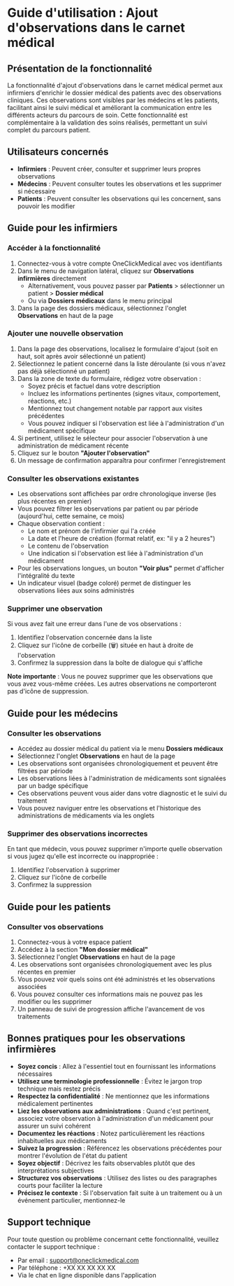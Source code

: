 # Guide d'utilisation : Ajout d'observations dans le carnet médical

## Présentation de la fonctionnalité

La fonctionnalité d'ajout d'observations dans le carnet médical permet aux infirmiers d'enrichir le dossier médical des patients avec des observations cliniques. Ces observations sont visibles par les médecins et les patients, facilitant ainsi le suivi médical et améliorant la communication entre les différents acteurs du parcours de soin. Cette fonctionnalité est complémentaire à la validation des soins réalisés, permettant un suivi complet du parcours patient.

## Utilisateurs concernés

- **Infirmiers** : Peuvent créer, consulter et supprimer leurs propres observations
- **Médecins** : Peuvent consulter toutes les observations et les supprimer si nécessaire
- **Patients** : Peuvent consulter les observations qui les concernent, sans pouvoir les modifier

## Guide pour les infirmiers

### Accéder à la fonctionnalité

1. Connectez-vous à votre compte OneClickMedical avec vos identifiants
2. Dans le menu de navigation latéral, cliquez sur **Observations infirmières** directement
   - Alternativement, vous pouvez passer par **Patients** > sélectionner un patient > **Dossier médical**
   - Ou via **Dossiers médicaux** dans le menu principal
3. Dans la page des dossiers médicaux, sélectionnez l'onglet **Observations** en haut de la page

### Ajouter une nouvelle observation

1. Dans la page des observations, localisez le formulaire d'ajout (soit en haut, soit après avoir sélectionné un patient)
2. Sélectionnez le patient concerné dans la liste déroulante (si vous n'avez pas déjà sélectionné un patient)
3. Dans la zone de texte du formulaire, rédigez votre observation :
   - Soyez précis et factuel dans votre description
   - Incluez les informations pertinentes (signes vitaux, comportement, réactions, etc.)
   - Mentionnez tout changement notable par rapport aux visites précédentes
   - Vous pouvez indiquer si l'observation est liée à l'administration d'un médicament spécifique
4. Si pertinent, utilisez le sélecteur pour associer l'observation à une administration de médicament récente
5. Cliquez sur le bouton **"Ajouter l'observation"**
6. Un message de confirmation apparaîtra pour confirmer l'enregistrement

### Consulter les observations existantes

- Les observations sont affichées par ordre chronologique inverse (les plus récentes en premier)
- Vous pouvez filtrer les observations par patient ou par période (aujourd'hui, cette semaine, ce mois)
- Chaque observation contient :
  - Le nom et prénom de l'infirmier qui l'a créée
  - La date et l'heure de création (format relatif, ex: "il y a 2 heures")
  - Le contenu de l'observation
  - Une indication si l'observation est liée à l'administration d'un médicament
- Pour les observations longues, un bouton **"Voir plus"** permet d'afficher l'intégralité du texte
- Un indicateur visuel (badge coloré) permet de distinguer les observations liées aux soins administrés

### Supprimer une observation

Si vous avez fait une erreur dans l'une de vos observations :

1. Identifiez l'observation concernée dans la liste
2. Cliquez sur l'icône de corbeille (🗑️) située en haut à droite de l'observation
3. Confirmez la suppression dans la boîte de dialogue qui s'affiche

**Note importante** : Vous ne pouvez supprimer que les observations que vous avez vous-même créées. Les autres observations ne comporteront pas d'icône de suppression.

## Guide pour les médecins

### Consulter les observations

- Accédez au dossier médical du patient via le menu **Dossiers médicaux**
- Sélectionnez l'onglet **Observations** en haut de la page
- Les observations sont organisées chronologiquement et peuvent être filtrées par période
- Les observations liées à l'administration de médicaments sont signalées par un badge spécifique
- Ces observations peuvent vous aider dans votre diagnostic et le suivi du traitement
- Vous pouvez naviguer entre les observations et l'historique des administrations de médicaments via les onglets

### Supprimer des observations incorrectes

En tant que médecin, vous pouvez supprimer n'importe quelle observation si vous jugez qu'elle est incorrecte ou inappropriée :

1. Identifiez l'observation à supprimer
2. Cliquez sur l'icône de corbeille
3. Confirmez la suppression

## Guide pour les patients

### Consulter vos observations

1. Connectez-vous à votre espace patient
2. Accédez à la section **"Mon dossier médical"**
3. Sélectionnez l'onglet **Observations** en haut de la page
4. Les observations sont organisées chronologiquement avec les plus récentes en premier
5. Vous pouvez voir quels soins ont été administrés et les observations associées
6. Vous pouvez consulter ces informations mais ne pouvez pas les modifier ou les supprimer
7. Un panneau de suivi de progression affiche l'avancement de vos traitements

## Bonnes pratiques pour les observations infirmières

- **Soyez concis** : Allez à l'essentiel tout en fournissant les informations nécessaires
- **Utilisez une terminologie professionnelle** : Évitez le jargon trop technique mais restez précis
- **Respectez la confidentialité** : Ne mentionnez que les informations médicalement pertinentes
- **Liez les observations aux administrations** : Quand c'est pertinent, associez votre observation à l'administration d'un médicament pour assurer un suivi cohérent
- **Documentez les réactions** : Notez particulièrement les réactions inhabituelles aux médicaments
- **Suivez la progression** : Référencez les observations précédentes pour montrer l'évolution de l'état du patient
- **Soyez objectif** : Décrivez les faits observables plutôt que des interprétations subjectives
- **Structurez vos observations** : Utilisez des listes ou des paragraphes courts pour faciliter la lecture
- **Précisez le contexte** : Si l'observation fait suite à un traitement ou à un événement particulier, mentionnez-le

## Support technique

Pour toute question ou problème concernant cette fonctionnalité, veuillez contacter le support technique :
- Par email : support@oneclickmedical.com
- Par téléphone : +XX XX XX XX XX
- Via le chat en ligne disponible dans l'application
